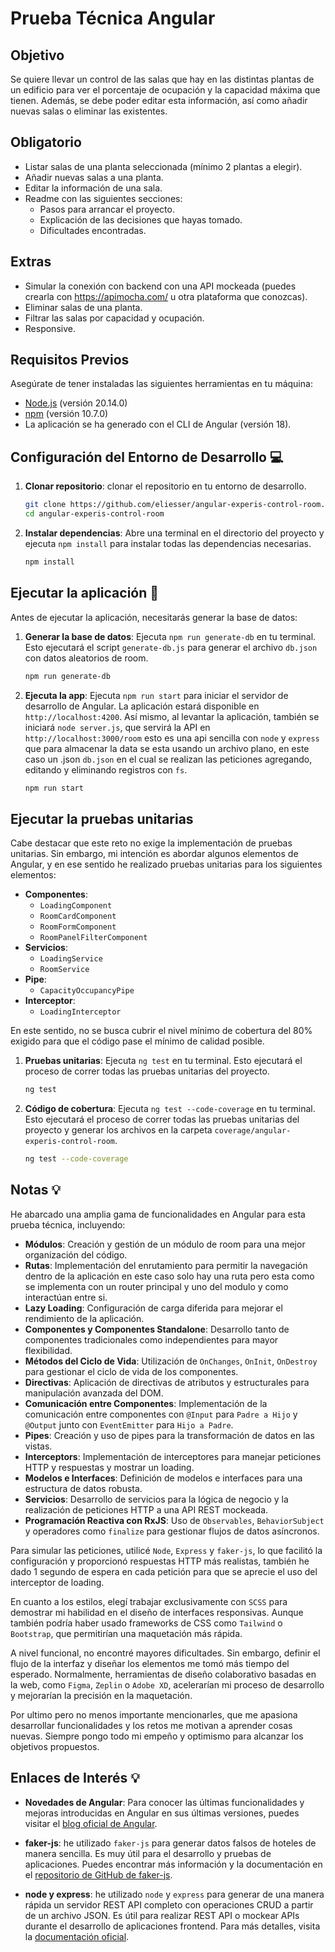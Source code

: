 # Prueba Técnica Angular

## Objetivo

Se quiere llevar un control de las salas que hay en las distintas plantas de un edificio para ver el porcentaje de ocupación y la capacidad máxima que tienen. Además, se debe poder editar esta información, así como añadir nuevas salas o eliminar las existentes.

## Obligatorio

- Listar salas de una planta seleccionada (mínimo 2 plantas a elegir).
- Añadir nuevas salas a una planta.
- Editar la información de una sala.
- Readme con las siguientes secciones:
  - Pasos para arrancar el proyecto.
  - Explicación de las decisiones que hayas tomado.
  - Dificultades encontradas.

## Extras

- Simular la conexión con backend con una API mockeada (puedes crearla con https://apimocha.com/ u otra plataforma que conozcas).
- Eliminar salas de una planta.
- Filtrar las salas por capacidad y ocupación.
- Responsive.

## Requisitos Previos

Asegúrate de tener instaladas las siguientes herramientas en tu máquina:

- [Node.js](https://nodejs.org/) (versión 20.14.0)
- [npm](https://www.npmjs.com/) (versión 10.7.0)
- La aplicación se ha generado con el CLI de Angular (versión 18).

## Configuración del Entorno de Desarrollo 💻

1. **Clonar repositorio**: clonar el repositorio en tu entorno de desarrollo.

   ```bash
   git clone https://github.com/eliesser/angular-experis-control-room.git
   cd angular-experis-control-room
   ```

2. **Instalar dependencias**: Abre una terminal en el directorio del proyecto y ejecuta `npm install` para instalar todas las dependencias necesarias.
   ```bash
   npm install
   ```

## Ejecutar la aplicación 🏃

Antes de ejecutar la aplicación, necesitarás generar la base de datos:

1. **Generar la base de datos**: Ejecuta `npm run generate-db` en tu terminal. Esto ejecutará el script `generate-db.js` para generar el archivo `db.json` con datos aleatorios de room.

   ```bash
   npm run generate-db
   ```

2. **Ejecuta la app**: Ejecuta `npm run start` para iniciar el servidor de desarrollo de Angular. La aplicación estará disponible en `http://localhost:4200`. Así mismo, al levantar la aplicación, también se iniciará `node server.js`, que servirá la API en `http://localhost:3000/room` esto es una api sencilla con `node` y `express` que para almacenar la data se esta usando un archivo plano, en este caso un .json `db.json` en el cual se realizan las peticiones agregando, editando y eliminando registros con `fs`.

   ```bash
   npm run start
   ```

## Ejecutar la pruebas unitarias

Cabe destacar que este reto no exige la implementación de pruebas unitarias. Sin embargo, mi intención es abordar algunos elementos de Angular, y en ese sentido he realizado pruebas unitarias para los siguientes elementos:

- **Componentes**:
  - `LoadingComponent`
  - `RoomCardComponent`
  - `RoomFormComponent`
  - `RoomPanelFilterComponent`
- **Servicios**:
  - `LoadingService`
  - `RoomService`
- **Pipe**:
  - `CapacityOccupancyPipe`
- **Interceptor**:
  - `LoadingInterceptor`

En este sentido, no se busca cubrir el nivel mínimo de cobertura del 80% exigido para que el código pase el mínimo de calidad posible.

1. **Pruebas unitarias**: Ejecuta `ng test` en tu terminal. Esto ejecutará el proceso de correr todas las pruebas unitarias del proyecto.

   ```bash
   ng test
   ```

2. **Código de cobertura**: Ejecuta `ng test --code-coverage` en tu terminal. Esto ejecutará el proceso de correr todas las pruebas unitarias del proyecto y generar los archivos en la carpeta `coverage/angular-experis-control-room`.

   ```bash
   ng test --code-coverage
   ```

## Notas 💡

He abarcado una amplia gama de funcionalidades en Angular para esta prueba técnica, incluyendo:

- **Módulos**: Creación y gestión de un módulo de room para una mejor organización del código.
- **Rutas**: Implementación del enrutamiento para permitir la navegación dentro de la aplicación en este caso solo hay una ruta pero esta como se implementa con un router principal y uno del modulo y como interactúan entre si.
- **Lazy Loading**: Configuración de carga diferida para mejorar el rendimiento de la aplicación.
- **Componentes y Componentes Standalone**: Desarrollo tanto de componentes tradicionales como independientes para mayor flexibilidad.
- **Métodos del Ciclo de Vida**: Utilización de `OnChanges`, `OnInit`, `OnDestroy` para gestionar el ciclo de vida de los componentes.
- **Directivas**: Aplicación de directivas de atributos y estructurales para manipulación avanzada del DOM.
- **Comunicación entre Componentes**: Implementación de la comunicación entre componentes con `@Input` para `Padre a Hijo` y `@Output` junto con `EventEmitter` para `Hijo a Padre`.
- **Pipes**: Creación y uso de pipes para la transformación de datos en las vistas.
- **Interceptors**: Implementación de interceptores para manejar peticiones HTTP y respuestas y mostrar un loading.
- **Modelos e Interfaces**: Definición de modelos e interfaces para una estructura de datos robusta.
- **Servicios**: Desarrollo de servicios para la lógica de negocio y la realización de peticiones HTTP a una API REST mockeada.
- **Programación Reactiva con RxJS**: Uso de `Observables`, `BehaviorSubject` y operadores como `finalize` para gestionar flujos de datos asíncronos.

Para simular las peticiones, utilicé `Node`, `Express` y `faker-js`, lo que facilitó la configuración y proporcionó respuestas HTTP más realistas, también he dado 1 segundo de espera en cada petición para que se aprecie el uso del interceptor de loading.

En cuanto a los estilos, elegí trabajar exclusivamente con `SCSS` para demostrar mi habilidad en el diseño de interfaces responsivas. Aunque también podría haber usado frameworks de CSS como `Tailwind` o `Bootstrap`, que permitirían una maquetación más rápida.

A nivel funcional, no encontré mayores dificultades. Sin embargo, definir el flujo de la interfaz y diseñar los elementos me tomó más tiempo del esperado. Normalmente, herramientas de diseño colaborativo basadas en la web, como `Figma`, `Zeplin` o `Adobe XD`, acelerarían mi proceso de desarrollo y mejorarían la precisión en la maquetación.

Por ultimo pero no menos importante mencionarles, que me apasiona desarrollar funcionalidades y los retos me motivan a aprender cosas nuevas. Siempre pongo todo mi empeño y optimismo para alcanzar los objetivos propuestos.

## Enlaces de Interés 💡

- **Novedades de Angular**: Para conocer las últimas funcionalidades y mejoras introducidas en Angular en sus últimas versiones, puedes visitar el [blog oficial de Angular](https://blog.angular.io/).

- **faker-js**: he utilizado `faker-js` para generar datos falsos de hoteles de manera sencilla. Es muy útil para el desarrollo y pruebas de aplicaciones. Puedes encontrar más información y la documentación en el [repositorio de GitHub de faker-js](https://github.com/faker-js/faker).

- **node y express**: he utilizado `node` y `express` para generar de una manera rápida un servidor REST API completo con operaciones CRUD a partir de un archivo JSON. Es útil para realizar REST API o mockear APIs durante el desarrollo de aplicaciones frontend. Para más detalles, visita la [documentación oficial](https://developer.mozilla.org/es/docs/Learn/Server-side/Express_Nodejs/Introduction).
